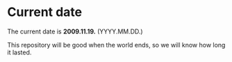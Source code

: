# Current date

The current date is **2009.11.19.** (YYYY.MM.DD.)

This repository will be good when the world ends, so we will know how long it lasted.